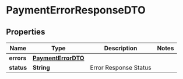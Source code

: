 

# PaymentErrorResponseDTO


## Properties

| Name | Type | Description | Notes |
|------------ | ------------- | ------------- | -------------|
|**errors** | [**PaymentErrorDTO**](PaymentErrorDTO.md) |  |  |
|**status** | **String** | Error Response Status |  |



